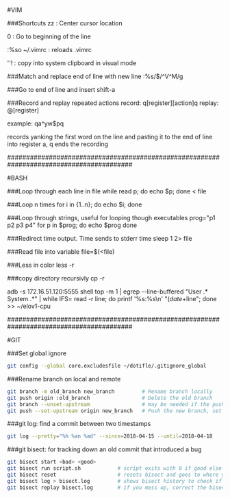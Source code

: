 #VIM

###Shortcuts
zz              : Center cursor location

0               : Go to beginning of the line

:%so ~/.vimrc   : reloads .vimrc

''!             : copy into system clipboard in visual mode

###Match and replace end of line with new line
:%s/$/^V^M/g


###Go to end of line and insert
shift-a


###Record and replay repeated actions
record: q[register][action]q
replay: @[register]

example:
qa^yw$pq

records yanking the first word on the line and pasting it to the end of line
into register a, q ends the recording


#########################################################################################

#BASH

###Loop through each line in file
while read p; do echo $p; done < file


###Loop n times
for i in {1..n}; do echo $i; done


###Loop through strings, useful for looping though executables
prog="p1 p2 p3 p4"
for p in $prog; do
    echo $prog
done


###Redirect time output. Time sends to stderr
time sleep 1 2> file


###Read file into variable
file=$(<file)

###Less in color
less -r

###copy directory recursivly
cp -r

adb -s 172.16.51.120:5555  shell top -m 1 |  egrep --line-buffered "User .* System .*" | while IFS= read -r line; do printf '%s:%s\n' "$(date +%s)" "$line"; done >> ~/elov1-cpu


#########################################################################################


#GIT

###Set global ignore
```bash
git config --global core.excludesfile ~/dotifle/.gitignore_global
```

###Rename branch on local and remote
```bash
git branch -m old_branch new_branch         # Rename branch locally    
git push origin :old_branch                 # Delete the old branch    
git branch --unset-upstream                 # may be needed if the pushed branch get set to track the old branch
git push --set-upstream origin new_branch   # Push the new branch, set local branch to track the new remote
```

###git log: find a commit between two timestamps
```bash
git log --pretty="%h %an %ad" --since=2018-04-15 --until=2018-04-18
```

###git bisect: for tracking down an old commit that introduced a bug
```bash
git bisect start <bad> <good>
git bisect run script.sh            # script exits with 0 if good else bad
git bisect reset                    # resets bisect and goes to where you started
git bisect log > bisect.log         # shows bisect history to check if your script is correct
git bisect replay bisect.log        # if you mess up, correct the bisect log, reset and replay the log
```
